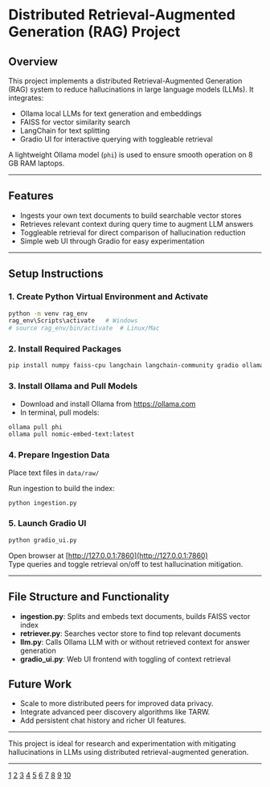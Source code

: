 # Distributed Retrieval-Augmented Generation (RAG) Project

## Overview
This project implements a distributed Retrieval-Augmented Generation (RAG) system to reduce hallucinations in large language models (LLMs). It integrates:

- Ollama local LLMs for text generation and embeddings
- FAISS for vector similarity search
- LangChain for text splitting
- Gradio UI for interactive querying with toggleable retrieval

A lightweight Ollama model (`phi`) is used to ensure smooth operation on 8 GB RAM laptops.

***

## Features

- Ingests your own text documents to build searchable vector stores
- Retrieves relevant context during query time to augment LLM answers
- Toggleable retrieval for direct comparison of hallucination reduction
- Simple web UI through Gradio for easy experimentation

***

## Setup Instructions

### 1. Create Python Virtual Environment and Activate

```bash
python -m venv rag_env
rag_env\Scripts\activate   # Windows
# source rag_env/bin/activate  # Linux/Mac
```

### 2. Install Required Packages

```bash
pip install numpy faiss-cpu langchain langchain-community gradio ollama
```

### 3. Install Ollama and Pull Models

- Download and install Ollama from https://ollama.com
- In terminal, pull models:

```bash
ollama pull phi
ollama pull nomic-embed-text:latest
```

### 4. Prepare Ingestion Data

Place text files in `data/raw/`

Run ingestion to build the index:

```bash
python ingestion.py
```

### 5. Launch Gradio UI

```bash
python gradio_ui.py
```

Open browser at [http://127.0.0.1:7860](http://127.0.0.1:7860)  
Type queries and toggle retrieval on/off to test hallucination mitigation.

***

## File Structure and Functionality

- **ingestion.py**: Splits and embeds text documents, builds FAISS vector index
- **retriever.py**: Searches vector store to find top relevant documents
- **llm.py**: Calls Ollama LLM with or without retrieved context for answer generation
- **gradio_ui.py**: Web UI frontend with toggling of context retrieval

## Future Work

- Scale to more distributed peers for improved data privacy.
- Integrate advanced peer discovery algorithms like TARW.
- Add persistent chat history and richer UI features.

***

This project is ideal for research and experimentation with mitigating hallucinations in LLMs using distributed retrieval-augmented generation.

***

[1](https://github.com/Tublian/langchain-rag-template)
[2](https://www.reddit.com/r/LocalLLaMA/comments/1e5n96c/lemme_see_your_best_rag_projects/)
[3](https://redis.io/blog/announcing-langchain-rag-template-powered-by-redis/)
[4](https://www.youtube.com/watch?v=Z8z1ae0-SFg)
[5](https://www.reddit.com/r/AI_Agents/comments/1iix4k8/i_built_an_ai_agent_that_creates_readme_file_for/)
[6](https://medium.datadriveninvestor.com/how-to-write-a-good-readme-for-your-data-science-project-on-github-ebb023d4a50e)
[7](https://packaging.python.org/guides/making-a-pypi-friendly-readme/)
[8](https://www.makeareadme.com)
[9](https://huggingface.co/datasets/GraphRAG-Bench/GraphRAG-Bench/blob/main/README.md)
[10](https://developer.ibm.com/tutorials/build-rag-assistant-md-documentation/)

